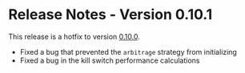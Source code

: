 # Release Notes - Version 0.10.1

This release is a hotfix to version [0.10.0](/release-notes/0.10.0).

* Fixed a bug that prevented the `arbitrage` strategy from initializing
* Fixed a bug in the kill switch performance calculations